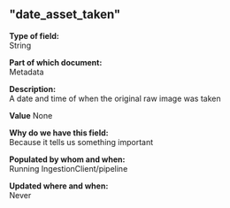 ## "date_asset_taken"

**Type of field:**  
String  

**Part of which document:**  
Metadata

**Description:**  
A date and time of when the original raw image was taken

**Value**
None

**Why do we have this field:**  
Because it tells us something important  

**Populated by whom and when:**  
Running IngestionClient/pipeline

**Updated where and when:**  
Never
